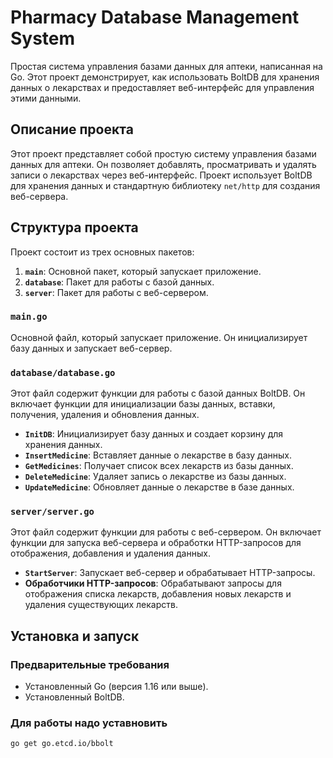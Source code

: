 # Pharmacy Database Management System

Простая система управления базами данных для аптеки, написанная на Go. Этот проект демонстрирует, как использовать BoltDB для хранения данных о лекарствах и предоставляет веб-интерфейс для управления этими данными.

## Описание проекта

Этот проект представляет собой простую систему управления базами данных для аптеки. Он позволяет добавлять, просматривать и удалять записи о лекарствах через веб-интерфейс. Проект использует BoltDB для хранения данных и стандартную библиотеку `net/http` для создания веб-сервера.

## Структура проекта

Проект состоит из трех основных пакетов:

1. **`main`**: Основной пакет, который запускает приложение.
2. **`database`**: Пакет для работы с базой данных.
3. **`server`**: Пакет для работы с веб-сервером.

### `main.go`

Основной файл, который запускает приложение. Он инициализирует базу данных и запускает веб-сервер.

### `database/database.go`

Этот файл содержит функции для работы с базой данных BoltDB. Он включает функции для инициализации базы данных, вставки, получения, удаления и обновления данных.

- **`InitDB`**: Инициализирует базу данных и создает корзину для хранения данных.
- **`InsertMedicine`**: Вставляет данные о лекарстве в базу данных.
- **`GetMedicines`**: Получает список всех лекарств из базы данных.
- **`DeleteMedicine`**: Удаляет запись о лекарстве из базы данных.
- **`UpdateMedicine`**: Обновляет данные о лекарстве в базе данных.

### `server/server.go`

Этот файл содержит функции для работы с веб-сервером. Он включает функции для запуска веб-сервера и обработки HTTP-запросов для отображения, добавления и удаления данных.

- **`StartServer`**: Запускает веб-сервер и обрабатывает HTTP-запросы.
- **Обработчики HTTP-запросов**: Обрабатывают запросы для отображения списка лекарств, добавления новых лекарств и удаления существующих лекарств.

## Установка и запуск

### Предварительные требования

- Установленный Go (версия 1.16 или выше).
- Установленный BoltDB.

### Для работы надо уставновить

```bash
go get go.etcd.io/bbolt
```

